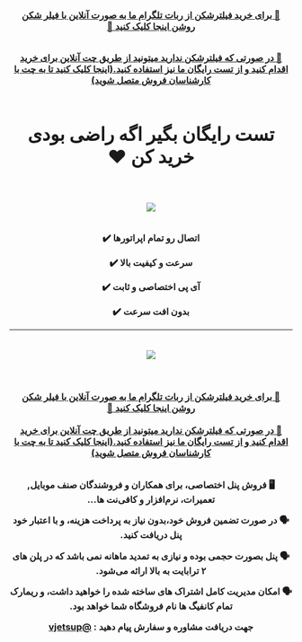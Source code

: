 <div id="vip" dir="rtl"> <center> <h3 > <b>   

<a  target="_blank" href="https://t.me/vjetbot"> 🔗 برای خرید فیلترشکن از ربات تلگرام ما به صورت آنلاین با فیلر شکن روشن اینجا کلیک کنید 🤖
 </a>
 
  <br>  
<a href="https://go.crisp.chat/chat/embed/?website_id=6e8263c6-a4bc-4b37-bceb-b4d59a706a7c"   target="_blank"> 
  🔗 در صورتی که فیلترشکن ندارید میتونید از طریق چت آنلاین برای خرید اقدام کنید و از تست رایگان ما نیز استفاده کنید.(اینجا کلیک کنید تا به چت با کارشناسان فروش متصل شوید)

</a>
 <br>  <br> 
<center>
<h1 align="center">
تست رایگان بگیر اگه راضی بودی خرید کن ❤️</h1>
 </center><br>  <br> 
 <img src="https://www.uplooder.net/img/image/54/7d41adba20d81ffcc68173835a72f058/bot-3.png">
   <br>
 <br> 
 

 اتصال رو تمام اپراتورها ✔️

 سرعت و‌ کیفیت بالا ✔️

 آی پی اختصاصی و ثابت ✔️

بدون افت سرعت ✔️
***
<br> <img dir="rtl"  src="https://www.uplooder.net/img/image/84/18c14c04687e23b1160d8a99d0677527/photo-1402-10-06-19.46.58.jpeg">

<br> 

<br>
<a  target="_blank" href="https://t.me/vjetbot"> 🔗 برای خرید فیلترشکن از ربات تلگرام ما به صورت آنلاین با فیلر شکن روشن اینجا کلیک کنید 🤖
 </a>
 
  <br>  
  <br>
<a href="https://go.crisp.chat/chat/embed/?website_id=6e8263c6-a4bc-4b37-bceb-b4d59a706a7c"   target="_blank"> 
  🔗 در صورتی که فیلترشکن ندارید میتونید از طریق چت آنلاین برای خرید اقدام کنید و از تست رایگان ما نیز استفاده کنید.(اینجا کلیک کنید تا به چت با کارشناسان فروش متصل شوید)

</a>
<br> 
<br> 

🖥 فروش پنل اختصاصی، برای همکاران و فروشندگان صنف موبایل, تعمیرات، نرم‌افزار‌ و‌ کافی‌نت ها…

🗣️ در صورت تضمین فروش خود،بدون نیاز به پرداخت هزینه، و با اعتبار خود پنل دریافت کنید.

🗣️ پنل بصورت حجمی بوده و نیازی به تمدید ماهانه نمی باشد که در پلن های ۲ ترابایت به بالا ارائه می‌شود.

🗣️ امکان مدیریت کامل اشتراک های ساخته شده را خواهید داشت، و ریمارک تمام کانفیگ ها نام فروشگاه شما خواهد بود.

جهت دریافت مشاوره و سفارش پیام دهید :
<a href="https://t.me/@vjetsup"   target="_blank"> 
  @vjetsup 

</a>


</b>  </h3> </center>
</div>

